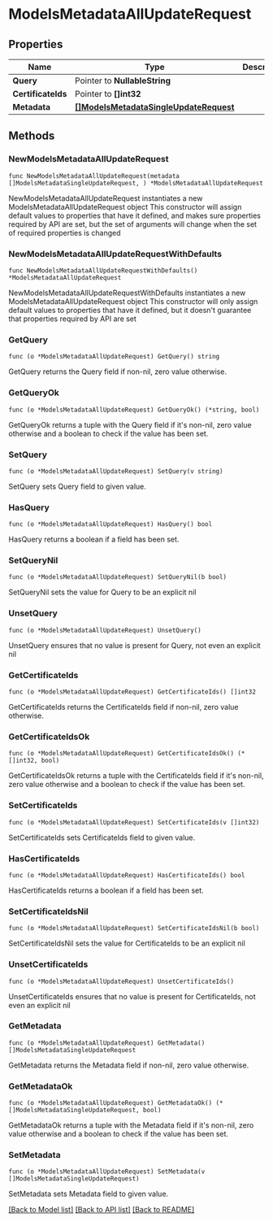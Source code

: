 # ModelsMetadataAllUpdateRequest

## Properties

Name | Type | Description | Notes
------------ | ------------- | ------------- | -------------
**Query** | Pointer to **NullableString** |  | [optional] 
**CertificateIds** | Pointer to **[]int32** |  | [optional] 
**Metadata** | [**[]ModelsMetadataSingleUpdateRequest**](ModelsMetadataSingleUpdateRequest.md) |  | 

## Methods

### NewModelsMetadataAllUpdateRequest

`func NewModelsMetadataAllUpdateRequest(metadata []ModelsMetadataSingleUpdateRequest, ) *ModelsMetadataAllUpdateRequest`

NewModelsMetadataAllUpdateRequest instantiates a new ModelsMetadataAllUpdateRequest object
This constructor will assign default values to properties that have it defined,
and makes sure properties required by API are set, but the set of arguments
will change when the set of required properties is changed

### NewModelsMetadataAllUpdateRequestWithDefaults

`func NewModelsMetadataAllUpdateRequestWithDefaults() *ModelsMetadataAllUpdateRequest`

NewModelsMetadataAllUpdateRequestWithDefaults instantiates a new ModelsMetadataAllUpdateRequest object
This constructor will only assign default values to properties that have it defined,
but it doesn't guarantee that properties required by API are set

### GetQuery

`func (o *ModelsMetadataAllUpdateRequest) GetQuery() string`

GetQuery returns the Query field if non-nil, zero value otherwise.

### GetQueryOk

`func (o *ModelsMetadataAllUpdateRequest) GetQueryOk() (*string, bool)`

GetQueryOk returns a tuple with the Query field if it's non-nil, zero value otherwise
and a boolean to check if the value has been set.

### SetQuery

`func (o *ModelsMetadataAllUpdateRequest) SetQuery(v string)`

SetQuery sets Query field to given value.

### HasQuery

`func (o *ModelsMetadataAllUpdateRequest) HasQuery() bool`

HasQuery returns a boolean if a field has been set.

### SetQueryNil

`func (o *ModelsMetadataAllUpdateRequest) SetQueryNil(b bool)`

 SetQueryNil sets the value for Query to be an explicit nil

### UnsetQuery
`func (o *ModelsMetadataAllUpdateRequest) UnsetQuery()`

UnsetQuery ensures that no value is present for Query, not even an explicit nil
### GetCertificateIds

`func (o *ModelsMetadataAllUpdateRequest) GetCertificateIds() []int32`

GetCertificateIds returns the CertificateIds field if non-nil, zero value otherwise.

### GetCertificateIdsOk

`func (o *ModelsMetadataAllUpdateRequest) GetCertificateIdsOk() (*[]int32, bool)`

GetCertificateIdsOk returns a tuple with the CertificateIds field if it's non-nil, zero value otherwise
and a boolean to check if the value has been set.

### SetCertificateIds

`func (o *ModelsMetadataAllUpdateRequest) SetCertificateIds(v []int32)`

SetCertificateIds sets CertificateIds field to given value.

### HasCertificateIds

`func (o *ModelsMetadataAllUpdateRequest) HasCertificateIds() bool`

HasCertificateIds returns a boolean if a field has been set.

### SetCertificateIdsNil

`func (o *ModelsMetadataAllUpdateRequest) SetCertificateIdsNil(b bool)`

 SetCertificateIdsNil sets the value for CertificateIds to be an explicit nil

### UnsetCertificateIds
`func (o *ModelsMetadataAllUpdateRequest) UnsetCertificateIds()`

UnsetCertificateIds ensures that no value is present for CertificateIds, not even an explicit nil
### GetMetadata

`func (o *ModelsMetadataAllUpdateRequest) GetMetadata() []ModelsMetadataSingleUpdateRequest`

GetMetadata returns the Metadata field if non-nil, zero value otherwise.

### GetMetadataOk

`func (o *ModelsMetadataAllUpdateRequest) GetMetadataOk() (*[]ModelsMetadataSingleUpdateRequest, bool)`

GetMetadataOk returns a tuple with the Metadata field if it's non-nil, zero value otherwise
and a boolean to check if the value has been set.

### SetMetadata

`func (o *ModelsMetadataAllUpdateRequest) SetMetadata(v []ModelsMetadataSingleUpdateRequest)`

SetMetadata sets Metadata field to given value.



[[Back to Model list]](../README.md#documentation-for-models) [[Back to API list]](../README.md#documentation-for-api-endpoints) [[Back to README]](../README.md)


